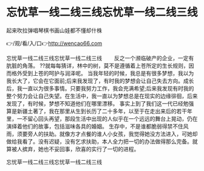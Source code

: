 # 忘忧草一线二线三线忘忧草一线二线三线
起来吹拉弹唱琴棋书画山娃都不懂却什株

👉/观/看/入/口👉http://wencao66.com

忘忧草一线二线三线忘忧草一线二线三线	　　反之一个濒临破产的企业，一定有肮脏的角落。
??就每每猜详，林中的树，莫不是遵循着上苍所定的生长规则，因而格外受到上苍的呵护与润泽呢。
当我年轻的时候，我总是有很多梦想，我以为我长大了，它会在它面前;后来我发现了，有时我的梦想会让自己失去方向。成长后，我一直以为很多事情。只要我努力工作，我会充满希望;后来我发现有时我的整个努力会让自己失望。在生活中，我一直以为梦想总是在现实的边缘徘徊，后来发现了，有时候，梦想不知道他们在哪里漂移。
事实上到了我们这一代已经勉强算是新疆土著了，我在那里从生到长历了二十多年，以至于在走出来后的若干年里，一不留心回头再望，那段生活中出现的人似乎在一个远远的舞台上晃动，仍在演绎着他们的故事，包括滋味各具的婚姻。
生存中，不是谁都脆弱得禁不住风雨，须要旁人的扶助。就像方才点餐的谁人小女孩，我觉得她没方法进入，可她却做给我看了。没有迟疑，没有乞求扶助，本人全力把一切的办法做得那么完备。就算被人摈弃，她也不妥回事，欣喜的实行了一切的进程。

忘忧草一线二线三线忘忧草一线二线三线
